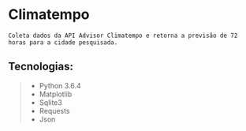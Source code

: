 # Climatempo
	Coleta dados da API Advisor Climatempo e retorna a previsão de 72 horas para a cidade pesquisada.

## Tecnologias:
> * Python 3.6.4
> * Matplotlib
> * Sqlite3
> * Requests
> * Json
